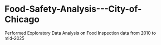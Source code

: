 # Food-Safety-Analysis---City-of-Chicago
Performed Exploratory Data Analysis on Food Inspection data from 2010 to mid-2025
